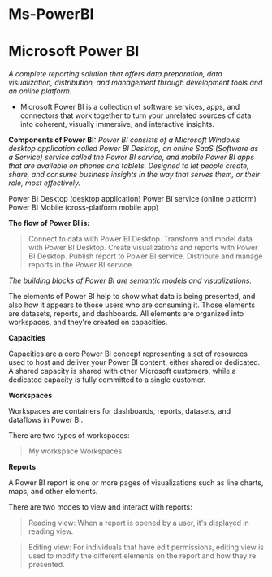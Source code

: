 # Ms-PowerBI

# Microsoft Power BI
*A complete reporting solution that offers data preparation, data visualization, distribution, and management through development tools and an online platform.*

- Microsoft Power BI is a collection of software services, apps, and connectors that work together to turn your unrelated sources of data into coherent, visually immersive, and interactive insights.

**Components of Power BI:**
*Power BI consists of a Microsoft Windows desktop application called Power BI Desktop, an online SaaS (Software as a Service) service called the Power BI service, and mobile Power BI apps that are available on phones and tablets.
Designed to let people create, share, and consume business insights in the way that serves them, or their role, most effectively.*

Power BI Desktop (desktop application)
Power BI service (online platform)
Power BI Mobile (cross-platform mobile app)

**The flow of Power BI is:**

> Connect to data with Power BI Desktop.
> Transform and model data with Power BI Desktop.
> Create visualizations and reports with Power BI Desktop.
> Publish report to Power BI service.
> Distribute and manage reports in the Power BI service.

*The building blocks of Power BI are semantic models and visualizations.*

The elements of Power BI help to show what data is being presented, and also how it appears to those users who are consuming it. Those elements are datasets, reports, and dashboards. All elements are organized into workspaces, and they're created on capacities.

**Capacities**

Capacities are a core Power BI concept representing a set of resources used to host and deliver your Power BI content, either shared or dedicated.
A shared capacity is shared with other Microsoft customers, while a dedicated capacity is fully committed to a single customer.

**Workspaces**

Workspaces are containers for dashboards, reports, datasets, and dataflows in Power BI.

There are two types of workspaces:
> My workspace
> Workspaces

**Reports**

A Power BI report is one or more pages of visualizations such as line charts, maps, and other elements.

There are two modes to view and interact with reports:

> Reading view: When a report is opened by a user, it's displayed in reading view.

> Editing view: For individuals that have edit permissions, editing view is used to modify the different elements on the report and how they're presented.
>
> 
